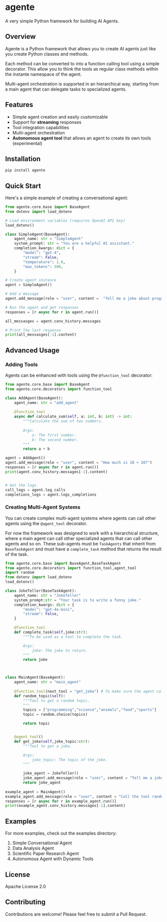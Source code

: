 # agente

A very simple Python framework for building AI Agents. 

## Overview

Agente is a Python framework that allows you to create AI agents just like you create Python classes and methods. 

Each method can be converted to into a function calling tool using a simple decorator. This allow you to think the tools as regular class methods within the instante namespace of the agent. 

Multi-agent orchestration is supported in an hierarchical way, starting from a main agent that can delegate tasks to specialized agents. 


## Features

- Simple agent creation and easily customizable
- Support for **streaming** responses
- Tool integration capabilities
- Multi-agent orchestration
- **Autonomous agent tool**  that allows an agent to create its own tools (experimental)

## Installation

```bash
pip install agente
```

## Quick Start

Here's a simple example of creating a conversational agent:

```python
from agente.core.base import BaseAgent
from dotenv import load_dotenv

# Load environment variables (requires OpenAI API key)
load_dotenv()

class SimpleAgent(BaseAgent):
    agent_name: str = "SimpleAgent"
    system_prompt: str = "You are a helpful AI assistant."
    completion_kwargs: dict = {
        "model": "gpt-4",
        "stream": False,
        "temperature": 1.0,
        "max_tokens": 500,
    }

# Create agent instance
agent = SimpleAgent()

# Add a message
agent.add_message(role = "user", content =  "Tell me a joke about programming.")

# Run the agent and get responses
responses = [r async for r in agent.run()]

all_messasges = agent.conv_history.messages

# Print the last response
print(all_messasges[-1].content)
```

## Advanced Usage

### Adding Tools

Agents can be enhanced with tools using the `@function_tool` decorator:

```python
from agente.core.base import BaseAgent
from agente.core.decorators import function_tool

class AddAgent(BaseAgent):
    agent_name: str = "add_agent"
    
    @function_tool
    async def calculate_sum(self, a: int, b: int) -> int:
        """Calculate the sum of two numbers.
        
        Args:
            a: The first number.
            b: The second number.        
        """
        return a + b

agent = AddAgent()
agent.add_message(role = "user", content = "How much is 10 + 10?")
responses = [r async for r in agent.run()]
print(agent.conv_history.messages[-1].content)


# Get the logs
call_logs = agent.log_calls
completions_logs = agent.logs_completions
```

### Creating Multi-Agent Systems

You can create complex multi-agent systems where agents can call other agents using the `@agent_tool` decorator. 

For now the framework was designed to work with a hierarchical structure, where a main agent can call other specialized agents that can call other agents and so on. These sub-agents must be `TaskAgents` that inherit from `BaseTaskAgent` and must have a `complete_task` method that returns the result of the task.

```python
from agente.core.base import BaseAgent,BaseTaskAgent
from agente.core.decorators import function_tool,agent_tool
import random
from dotenv import load_dotenv
load_dotenv()

class JokeTeller(BaseTaskAgent):
    agent_name: str = "JokeTeller"
    system_prompt:str = "Your task is to write a funny joke."
    completion_kwargs: dict = {
        "model": "gpt-4o-mini",
        "stream": False,
    }

    @function_tool
    def complete_task(self,joke:str):
        """To be used as a tool to complete the task.

        Args:
            joke: The joke to return.
        """
        return joke



class MainAgent(BaseAgent):
    agent_name: str = "main_agent"
    
    @function_tool(next_tool = "get_joke") # To make sure the agent calls the get_joke tool we add the next_tool argument to force it.
    def random_topic(self):
        """Tool to get a random topic.
        """
        topics = ["programming","science","animals","food","sports"]
        topic = random.choice(topics)

        return topic


    @agent_tool()
    def get_joke(self,joke_topic:str):
        """Tool to get a joke.

        Args:
            joke_topic: The topic of the joke.
        """

        joke_agent = JokeTeller()
        joke_agent.add_message(role = "user", content = "Tell me a joke about " + joke_topic)
        return joke_agent
    
example_agent = MainAgent()
example_agent.add_message(role = "user", content = "Call the tool random_topic to get a random topic and then tell  me a joke about it")
responses = [r async for r in example_agent.run()]
print(example_agent.conv_history.messages[-1].content)
```

## Examples

For more examples, check out the examples directory:

1. Simple Conversational Agent
2. Data Analysis Agent
3. Scientific Paper Research Agent
4. Autonomous Agent with Dynamic Tools

## License

Apache License 2.0

## Contributing

Contributions are welcome! Please feel free to submit a Pull Request.
